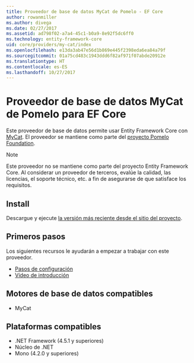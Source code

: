 ```yaml
---
title: Proveedor de base de datos MyCat de Pomelo - EF Core
author: rowanmiller
ms.author: divega
ms.date: 02/27/2017
ms.assetid: ad798f02-a7a4-45c1-b0a9-8e92f5dc6ff0
ms.technology: entity-framework-core
uid: core/providers/my-cat/index
ms.openlocfilehash: e13da3ab47e56d1b869e445f2398eda6ea84a79f
ms.sourcegitcommit: 01a75cd483c1943ddd6f82af971f07abde20912e
ms.translationtype: HT
ms.contentlocale: es-ES
ms.lasthandoff: 10/27/2017
---
```

# <a name="pomelo-mycat-ef-core-database-provider"></a>Proveedor de base de datos MyCat de Pomelo para EF Core

Este proveedor de base de datos permite usar Entity Framework Core con [MyCat](https://github.com/MyCATApache/Mycat-Server). El proveedor se mantiene como parte del [proyecto Pomelo Foundation](https://github.com/PomeloFoundation/Entity-Framework-Core-MyCat-Proxy).

> [!NOTE]  
> Este proveedor no se mantiene como parte del proyecto Entity Framework Core. Al considerar un proveedor de terceros, evalúe la calidad, las licencias, el soporte técnico, etc. a fin de asegurarse de que satisface los requisitos.

## <a name="install"></a>Install

Descargue y ejecute [la versión más reciente desde el sitio del proyecto](https://github.com/PomeloFoundation/Entity-Framework-Core-MyCat-Proxy/releases).

## <a name="get-started"></a>Primeros pasos

Los siguientes recursos le ayudarán a empezar a trabajar con este proveedor.
 * [Pasos de configuración](https://github.com/aspnet/EntityFramework.Docs/issues/252)
 * [Vídeo de introducción](https://www.youtube.com/watch?v=q0CXfFNtMZo)

## <a name="supported-database-engines"></a>Motores de base de datos compatibles

* MyCat

## <a name="supported-platforms"></a>Plataformas compatibles

* .NET Framework (4.5.1 y superiores)
* Núcleo de .NET
* Mono (4.2.0 y superiores)
